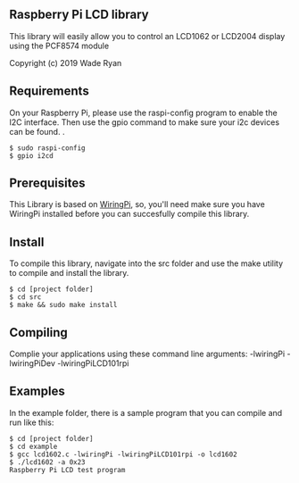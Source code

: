 Raspberry Pi LCD library
------------------------

This library will easily allow you to control an LCD1062 or LCD2004 display using the PCF8574 module

Copyright (c) 2019 Wade Ryan



## Requirements
On your Raspberry Pi, please use the raspi-config program to enable the I2C interface.
Then use the gpio command to make sure your i2c devices can be found.  .  

	$ sudo raspi-config
	$ gpio i2cd


## Prerequisites

This Library is based on [WiringPi](http://wiringpi.com/), so, you'll need make sure you 
have WiringPi installed before you can succesfully compile this library.  


## Install

To compile this library, navigate into the src folder and use the make utility to compile 
and install the library.

    $ cd [project folder]
    $ cd src
    $ make && sudo make install
    
    
## Compiling
Complie your applications using these command line arguments: -lwiringPi -lwiringPiDev -lwiringPiLCD101rpi


## Examples
In the example folder, there is a sample program that you can compile and run like this:

    $ cd [project folder]
    $ cd example
    $ gcc lcd1602.c -lwiringPi -lwiringPiLCD101rpi -o lcd1602
    $ ./lcd1602 -a 0x23
    Raspberry Pi LCD test program

